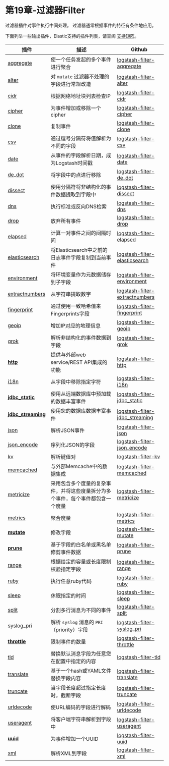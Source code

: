 # 第19章-过滤器Filter

过滤器插件对事件执行中间处理。 过滤器通常根据事件的特征有条件地应用。

下面列举一些输出插件，Elastic支持的插件列表，请查阅 [支持矩阵](https://www.elastic.co/cn/support/matrix)。

| 插件                                                         | 描述                                                         | Github                                                       |
| ------------------------------------------------------------ | ------------------------------------------------------------ | ------------------------------------------------------------ |
| [aggregate](../19-Filter-plugins/aggregate.md)               | 使一个任务发起的多个事件进行聚合                             | [logstash-filter-aggregate](https://github.com/logstash-plugins/logstash-filter-aggregate) |
| [alter](../19-Filter-plugins/alter.md)                       | 对 `mutate` 过滤器不处理的字段进行常规改造                   | [logstash-filter-alter](https://github.com/logstash-plugins/logstash-filter-alter) |
| [cidr](../19-Filter-plugins/cidr.md)                         | 根据网络地址块列表检查IP                                     | [logstash-filter-cidr](https://github.com/logstash-plugins/logstash-filter-cidr) |
| [cipher](../19-Filter-plugins/cipher.md)                     | 为事件增加或移除一个cipher                                   | [logstash-filter-cipher](https://github.com/logstash-plugins/logstash-filter-cipher) |
| [clone](../19-Filter-plugins/clone.md)                       | 复制事件                                                     | [logstash-filter-clone](https://github.com/logstash-plugins/logstash-filter-clone) |
| [csv](../19-Filter-plugins/csv.md)                           | 通过逗号分隔符将值解析为不同的字段                           | [logstash-filter-csv](https://github.com/logstash-plugins/logstash-filter-csv) |
| [date](../19-Filter-plugins/date.md)                         | 从事件的字段解析日期，成为Logstash时间戳                     | [logstash-filter-date](https://github.com/logstash-plugins/logstash-filter-date) |
| [de_dot](../19-Filter-plugins/de_dot.md)                     | 将字段中的点进行移除                                         | [logstash-filter-de_dot](https://github.com/logstash-plugins/logstash-filter-de_dot) |
| [dissect](../19-Filter-plugins/dissect.md)                   | 使用分隔符将非结构化的事件数据提取到字段中                   | [logstash-filter-dissect](https://github.com/logstash-plugins/logstash-filter-dissect) |
| [dns](../19-Filter-plugins/dns.md)                           | 执行标准或反向DNS检索                                        | [logstash-filter-dns](https://github.com/logstash-plugins/logstash-filter-dns) |
| [drop](../19-Filter-plugins/drop.md)                         | 放弃所有事件                                                 | [logstash-filter-drop](https://github.com/logstash-plugins/logstash-filter-drop) |
| [elapsed](../19-Filter-plugins/elapsed.md)                   | 计算一对事件之间的间隔时间                                   | [logstash-filter-elapsed](https://github.com/logstash-plugins/logstash-filter-elapsed) |
| [elasticsearch](../19-Filter-plugins/elasticsearch.md)       | 将Elasticsearch中之前的日志事件字段复制到当前事件            | [logstash-filter-elasticsearch](https://github.com/logstash-plugins/logstash-filter-elasticsearch) |
| [environment](../19-Filter-plugins/environment.md)           | 将环境变量作为元数据储存到子字段                             | [logstash-filter-environment](https://github.com/logstash-plugins/logstash-filter-environment) |
| [extractnumbers](../19-Filter-plugins/extractnumbers.md)     | 从字符串提取数字                                             | [logstash-filter-extractnumbers](https://github.com/logstash-plugins/logstash-filter-extractnumbers) |
| [fingerprint](../19-Filter-plugins/fingerprint.md)           | 通过使用一致哈希值来Fingerprints字段                         | [logstash-filter-fingerprint](https://github.com/logstash-plugins/logstash-filter-fingerprint) |
| [geoip](../19-Filter-plugins/geoip.md)                       | 增加IP对应的地理信息                                         | [logstash-filter-geoip](https://github.com/logstash-plugins/logstash-filter-geoip) |
| [grok](../19-Filter-plugins/grok.md)                         | 解析非结构化的事件数据到字段                                 | [logstash-filter-grok](https://github.com/logstash-plugins/logstash-filter-grok) |
| [**http**](../19-Filter-plugins/http.md)                     | 提供与外部web service/REST API集成的功能                     | [logstash-filter-http](https://github.com/logstash-plugins/logstash-filter-http) |
| [i18n](../19-Filter-plugins/i18n.md)                         | 从字段中移除指定字符                                         | [logstash-filter-i18n](https://github.com/logstash-plugins/logstash-filter-i18n) |
| [**jdbc_static**](../19-Filter-plugins/jdbc_static.md)       | 使用从远端数据库中预加载的数据丰富事件                       | [logstash-filter-jdbc_static](https://github.com/logstash-plugins/logstash-filter-jdbc_static) |
| [**jdbc_streaming**](../19-Filter-plugins/jdbc_streaming.md) | 使用您的数据库数据丰富事件                                   | [logstash-filter-jdbc_streaming](https://github.com/logstash-plugins/logstash-filter-jdbc_streaming) |
| [json](../19-Filter-plugins/json.md)                         | 解析JSON事件                                                 | [logstash-filter-json](https://github.com/logstash-plugins/logstash-filter-json) |
| [json_encode](../19-Filter-plugins/json_encode.md)           | 序列化JSON的字段                                             | [logstash-filter-json_encode](https://github.com/logstash-plugins/logstash-filter-json_encode) |
| [kv](../19-Filter-plugins/kv.md)                             | 解析键值对                                                   | [logstash-filter-kv](https://github.com/logstash-plugins/logstash-filter-kv) |
| [memcached](../19-Filter-plugins/memcached.md)               | 与外部Memcache中的数据集成                                   | [logstash-filter-memcached](https://github.com/logstash-plugins/logstash-filter-memcached) |
| [metricize](../19-Filter-plugins/metricize.md)               | 采用包含多个度量的复杂事件，并将这些度量拆分为多个事件，每个事件都包含一个度量 | [logstash-filter-metricize](https://github.com/logstash-plugins/logstash-filter-metricize) |
| [metrics](../19-Filter-plugins/metrics.md)                   | 聚合度量                                                     | [logstash-filter-metrics](https://github.com/logstash-plugins/logstash-filter-metrics) |
| [**mutate**](../19-Filter-plugins/mutate.md)                 | 修改字段                                                     | [logstash-filter-mutate](https://github.com/logstash-plugins/logstash-filter-mutate) |
| [**prune**](../19-Filter-plugins/prune.md)                       | 基于字段的白名单或黑名单修剪事件数据                         | [logstash-filter-prune](https://github.com/logstash-plugins/logstash-filter-prune) |
| [range](../19-Filter-plugins/range.md)                       | 根据给定的容量或长度限制校验指定字段                         | [logstash-filter-range](https://github.com/logstash-plugins/logstash-filter-range) |
| [ruby](../19-Filter-plugins/ruby.md)                         | 执行任意ruby代码                                             | [logstash-filter-ruby](https://github.com/logstash-plugins/logstash-filter-ruby) |
| [sleep](../19-Filter-plugins/sleep.md)                       | 休眠指定的时间                                               | [logstash-filter-sleep](https://github.com/logstash-plugins/logstash-filter-sleep) |
| [split](../19-Filter-plugins/split.md)                       | 分割多行消息为不同的事件                                     | [logstash-filter-split](https://github.com/logstash-plugins/logstash-filter-split) |
| [syslog_pri](../19-Filter-plugins/syslog_pri.md)             | 解析 `syslog` 消息的 `PRI`（priority）字段                   | [logstash-filter-syslog_pri](https://github.com/logstash-plugins/logstash-filter-syslog_pri) |
| [**throttle**](../19-Filter-plugins/throttle.md)                 | 限制事件的数量                                               | [logstash-filter-throttle](https://github.com/logstash-plugins/logstash-filter-throttle) |
| [tld](../19-Filter-plugins/tld.md)                           | 替换默认消息字段为任意您在配置中指定的内容                   | [logstash-filter-tld](https://github.com/logstash-plugins/logstash-filter-tld) |
| [translate](../19-Filter-plugins/translate.md)               | 基于一个hash或YAML文件替换字段内容                           | [logstash-filter-translate](https://github.com/logstash-plugins/logstash-filter-translate) |
| [truncate](../19-Filter-plugins/truncate.md)                 | 当字段长度超过指定长度时，截断字段                           | [logstash-filter-truncate](https://github.com/logstash-plugins/logstash-filter-truncate) |
| [urldecode](../19-Filter-plugins/urldecode.md)               | 使URL编码的字段进行解码                                      | [logstash-filter-urldecode](https://github.com/logstash-plugins/logstash-filter-urldecode) |
| [useragent](../19-Filter-plugins/useragent.md)               | 将客户端字符串解析到字段中                                   | [logstash-filter-useragent](https://github.com/logstash-plugins/logstash-filter-useragent) |
| [**uuid**](../19-Filter-plugins/uuid.md)                     | 为事件增加一个UUID                                           | [logstash-filter-uuid](https://github.com/logstash-plugins/logstash-filter-uuid) |
| [xml](../19-Filter-plugins/xml.md)                           | 解析XML到字段                                                | [logstash-filter-xml](https://github.com/logstash-plugins/logstash-filter-xml) |

